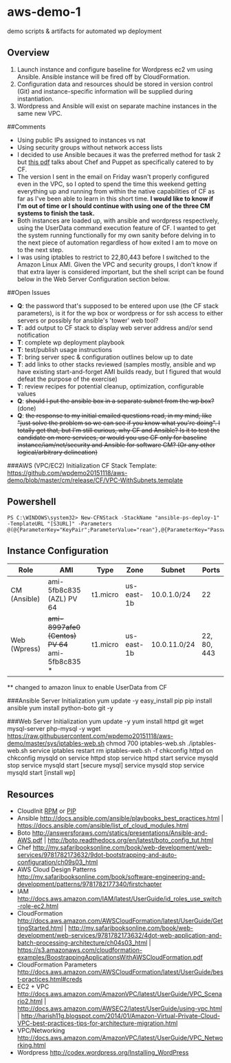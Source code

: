 # aws-demo-1
demo scripts &amp; artifacts for automated wp deployment

## Overview
1. Launch instance and configure baseline for Wordpress ec2 vm using Ansible. Ansible instance will be fired off by CloudFormation.
2. Configuration data and resources should be stored in version control (Git) and instance-specific information will be supplied during instantiation.
3. Wordpress and Ansible will exist on separate machine instances in the same new VPC.

##Comments
* Using public IPs assigned to instances vs nat
* Using security groups without network access lists
* I decided to use Ansible becaues it was the preferred method for task 2 but [this pdf](https://s3.amazonaws.com/cloudformation-examples/BoostrappingApplicationsWithAWSCloudFormation.pdf "Boostrapping Applications With AWS CloudFormation") talks about Chef and Puppet as specifically catered to by CF.
* The version I sent in the email on Friday wasn't properly configured even in the VPC, so I opted to spend the time this weekend getting everything up and running from within the native capabilities of CF as far as I've been able to learn in this short time. **I would like to know if I'm out of time or I should continue with using one of the three CM systems to finish the task.**
* Both instances are loaded up, with ansible and wordpress respectively, using the UserData command execution feature of CF. I wanted to get the system running functionally for my own sanity before delving in to the next piece of automation regardless of how exited I am to move on to the next step.
* I was using iptables to restrict to 22,80,443 before I switched to the Amazon Linux AMI. Given the VPC and security groups, I don't know if that extra layer is considered important, but the shell script can be found below in the Web Server Configuration section below.

##Open Issues
* **Q**: the password that's supposed to be entered upon use (the CF stack parameters), is it for the wp box or wordpress or for ssh access to either servers or possibly for ansible's 'tower' web tool?
* **T**: add output to CF stack to display web server address and/or send notification
* **T**: complete wp deployment playbook
* **T**: test/publish usage instructions
* **T**: bring server spec & configuration outlines below up to date
* **T**: add links to other stacks reviewed (samples mostly, ansible and wp have existing start-and-forget AMI builds ready, but I figured that would defeat the purpose of the exercise)
* **T**: review recipes for potential cleanup, optimization, configurable values
* **Q**: ~~should I put the ansible box in a separate subnet from the wp box?~~ (done)
* **Q**: ~~the response to my initial emailed questions read, in my mind, like "just solve the problem so we can see if you know what you're doing". I totally get that, but I'm still curious, why CF and Ansible? Is it to test the candidate on more services, or would you use CF only for baseline instance/iam/net/security and Ansible for software CM? (Or any other logical/arbitrary delineation)~~

###AWS (VPC/EC2) Initialization
CF Stack Template: https://github.com/wpdemo20151118/aws-demo/blob/master/cm/release/CF/VPC-WithSubnets.template

## Powershell
    PS C:\WINDOWS\system32> New-CFNStack -StackName "ansible-ps-deploy-1" -TemplateURL "[S3URL]" -Parameters @(@{ParameterKey="KeyPair";ParameterValue="rean"},@{ParameterKey="Password";ParameterValue="0a2z45b67y8"})

## Instance Configuration

Role | AMI | Type | Zone | Subnet | Ports
---|---|---|---|---|---
CM (Ansible) | ami-5fb8c835 (AZL) PV 64| t1.micro | us-east-1b|10.0.1.0/24|22
Web (Wpress) | ~~ami-8997afe0 (Centos) PV 64~~ ami-5fb8c835 *|t1.micro|us-east-1b|10.0.11.0/24|22, 80, 443
** changed to amazon linux to enable UserData from CF

###Ansible Server Initialization
    yum update -y
    easy_install pip
    pip install ansible
    yum install python-boto git -y

###Web Server Initialization
    yum update -y
    yum install httpd git wget mysql-server php-mysql -y
    wget  https://raw.githubusercontent.com/wpdemo20151118/aws-demo/master/sys/iptables-web.sh
    chmod 700 iptables-web.sh
    ./iptables-web.sh
    service iptables restart
    rm iptables-web.sh -f
    chkconfig httpd on
    chkconfig mysqld on
    service httpd stop
    service httpd start
    service mysqld stop
    service mysqld start
    [secure mysql]
    service mysqld stop
    service mysqld start
    [install wp]
    

## Resources
* CloudInit [RPM](https://s3.amazonaws.com/cloudformation-examples/aws-cfn-bootstrap-latest.amzn1.noarch.rpm) or [PIP](https://s3.amazonaws.com/cloudformation-examples/aws-cfn-bootstrap-latest.tar.gz)
* Ansible http://docs.ansible.com/ansible/playbooks_best_practices.html | https://docs.ansible.com/ansible/list_of_cloud_modules.html
* Boto http://answersforaws.com/statics/presentations/Ansible-and-AWS.pdf | http://boto.readthedocs.org/en/latest/boto_config_tut.html
* Chef http://my.safaribooksonline.com/book/web-development/web-services/9781782173632/9dot-bootstrapping-and-auto-configuration/ch09s03_html
* AWS Cloud Design Patterns  http://my.safaribooksonline.com/book/software-engineering-and-development/patterns/9781782177340/firstchapter
* IAM http://docs.aws.amazon.com/IAM/latest/UserGuide/id_roles_use_switch-role-ec2.html
* CloudFormation http://docs.aws.amazon.com/AWSCloudFormation/latest/UserGuide/GettingStarted.html | http://my.safaribooksonline.com/book/web-development/web-services/9781782173632/4dot-web-application-and-batch-processing-architecture/ch04s03_html | https://s3.amazonaws.com/cloudformation-examples/BoostrappingApplicationsWithAWSCloudFormation.pdf
* CloudFormation Parameters http://docs.aws.amazon.com/AWSCloudFormation/latest/UserGuide/best-practices.html#creds
* EC2 + VPC http://docs.aws.amazon.com/AmazonVPC/latest/UserGuide/VPC_Scenario2.html |  http://docs.aws.amazon.com/AWSEC2/latest/UserGuide/using-vpc.html | http://harish11g.blogspot.com/2014/01/Amazon-Virtual-Private-Cloud-VPC-best-practices-tips-for-architecture-migration.html
* VPC/Networking http://docs.aws.amazon.com/AmazonVPC/latest/UserGuide/VPC_Networking.html
* Wordpress http://codex.wordpress.org/Installing_WordPress
